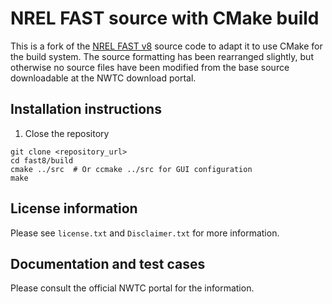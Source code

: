 
# NREL FAST source with CMake build

This is a fork of the [NREL FAST v8](https://nwtc.nrel.gov/FAST8)
source code to adapt it to use CMake for the build system. The source
formatting has been rearranged slightly, but otherwise no source files
have been modified from the base source downloadable at the NWTC
download portal.

## Installation instructions

1. Close the repository 

```
git clone <repository_url>
cd fast8/build
cmake ../src  # Or ccmake ../src for GUI configuration
make

```

## License information

Please see `license.txt` and `Disclaimer.txt` for more information.

## Documentation and test cases

Please consult the official NWTC portal for the information.




